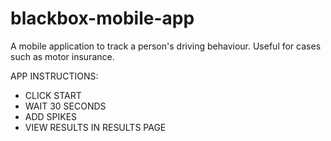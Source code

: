 # blackbox-mobile-app
A mobile application to track a person's driving behaviour. Useful for cases such as motor insurance.

APP INSTRUCTIONS:
- CLICK START
- WAIT 30 SECONDS
- ADD SPIKES
- VIEW RESULTS IN RESULTS PAGE
